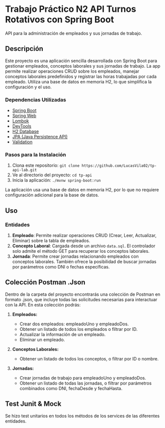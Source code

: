 # Trabajo Práctico N2 API Turnos Rotativos con Spring Boot

API para la administración de empleados y sus jornadas de trabajo.

## Descripción

Este proyecto es una aplicación sencilla desarrollada con Spring Boot para gestionar empleados, conceptos laborales y sus jornadas de trabajo. La app permite realizar operaciones CRUD sobre los empleados, manejar conceptos laborales predefinidos y registrar las horas trabajadas por cada empleado. Utiliza una base de datos en memoria H2, lo que simplifica la configuración y el uso.

### Dependencias Utilizadas

- [Spring Boot](https://spring.io/projects/spring-boot)
- [Spring Web](https://spring.io/projects/spring-web)
- [Lombok](https://projectlombok.org/)
- [DevTools](https://docs.spring.io/spring-boot/docs/current/reference/html/using.html#using.devtools)
- [H2 Database](https://www.h2database.com/html/main.html)
- [JPA (Java Persistence API)](https://www.oracle.com/java/technologies/persistence-jsp.html)
- [Validation](https://beanvalidation.org/)

### Pasos para la Instalación

1. Clona este repositorio: `git clone https://github.com/LucasVila02/tp-api-lab.git`
2. Ve al directorio del proyecto: `cd tp-api`
3. Inicia la aplicación: `./mvnw spring-boot:run` 

La aplicación usa una base de datos en memoria H2, por lo que no requiere configuración adicional para la base de datos.

## Uso

### Entidades

1. **Empleado**: Permite realizar operaciones CRUD (Crear, Leer, Actualizar, Eliminar) sobre la tabla de empleados.
2. **Concepto Laboral**: Cargada desde un archivo `data.sql`. El controlador solo admite el método GET para recuperar los conceptos laborales.
3. **Jornada**: Permite crear jornadas relacionando empleados con conceptos laborales. También ofrece la posibilidad de buscar jornadas por parámetros como DNI o fechas específicas.

## Colección Postman .Json

Dentro de la carpeta del proyecto encontrarás una colección de Postman en formato .json, que incluye todas las solicitudes necesarias para interactuar con la API. En esta colección podrás:

1. **Empleados:**
   * Crear dos empleados: empleadoUno y empleadoDos.
   * Obtener un listado de todos los empleados o filtrar por ID.
   * Actualizar la información de un empleado.
   * Eliminar un empleado.


2. **Conceptos Laborales:**
   * Obtener un listado de todos los conceptos, o filtrar por  ID o nombre.

3. **Jornadas:**
   * Crear jornadas de trabajo para empleadoUno y empleadoDos.
   * Obtener un listado de todas las jornadas, o filtrar por parámetros combinados como DNI, fechaDesde y fechaHasta.

## Test Junit & Mock
Se hizo test unitarios en todos los métodos de los services de las diferentes entidades.
